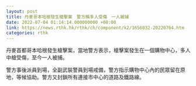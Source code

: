 ```yaml
---
layout: post
title: 丹麥哥本哈根發生槍擊案　警方稱多人受傷　一人被捕
date: 2022-07-04 01:14:14.000000000 +08:00
link: https://news.rthk.hk/rthk/ch/component/k2/1656032-20220704.htm
categories: rthk
---
```


丹麥首都哥本哈根發生槍擊案，當地警方表示，槍擊案發生在一個購物中心，多人中槍受傷，至今一人被捕。

警方事後派員到場，全副武裝警員到場戒備，警方指示購物中心內的民眾留在原地，等候協助。警方又封鎖所有連接市中心的道路及鐵路線。
